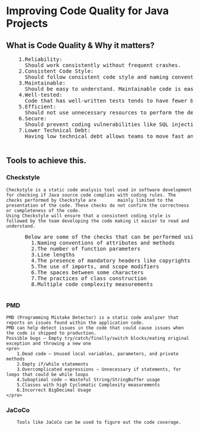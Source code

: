 
# Improving Code Quality for Java Projects


## What is Code Quality & Why it matters?
<pre>
    1.Reliability:
      Should work consistently without frequent crashes.
    2.Consistent Code Style:
      Should follow consistent code style and naming conventions applicable to the language
    3.Maintainable: 
      Should be easy to understand. Maintainable code is easy to extend and add new functionality.
    4.Well-tested: 
      Code that has well-written tests tends to have fewer bugs
    5.Efficient:
      Should not use unnecessary resources to perform the desired operations
    6.Secure:
      Should prevent coding vulnerabilities like SQL injection
    7.Lower Technical Debt: 
      Having low technical debt allows teams to move fast and develop new functionality without being slowed down by low quality and non-maintainable code
  </pre>
## Tools to achieve this.
  ### Checkstyle
    Checkstyle is a static code analysis tool used in software development for checking if Java source code complies with coding rules. The checks performed by Checkstyle are        mainly limited to the presentation of the code. These checks do not confirm the correctness or completeness of the code.
    Using Checkstyle will ensure that a consistent coding style is followed by the team developing the code making it easier to read and understand.
  <pre>
      Below are some of the checks that can be performed using checkstyle:
        1.Naming conventions of attributes and methods
        2.The number of function parameters
        3.Line lengths
        4.The presence of mandatory headers like copyrights
        5.The use of imports, and scope modifiers
        6.The spaces between some characters
        7.The practices of class construction
        8.Multiple code complexity measurements
   </pre>
   ### PMD
    PMD (Programming Mistake Detector) is a static code analyzer that reports on issues found within the application code.
    PMD can help detect issues in the code that could cause issues when the code is shipped to production.
    Possible bugs — Empty try/catch/finally/switch blocks/eating original exception and throwing a new one
    <pre>
        1.Dead code — Unused local variables, parameters, and private methods
        2.Empty if/while statements
        3.Overcomplicated expressions — Unnecessary if statements, for loops that could be while loops
        4.Suboptimal code — Wasteful String/StringBuffer usage
        5.Classes with high Cyclomatic Complexity measurements
        6.Incorrect BigDecimal Usage
    </pre>
   ### JaCoCo
        Tools like JaCoCo can be used to figure out the code coverage.
    
